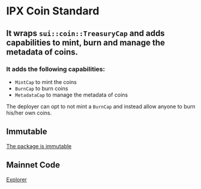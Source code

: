 # IPX Coin Standard

## It wraps `sui::coin::TreasuryCap` and adds capabilities to mint, burn and manage the metadata of coins.

### It adds the following capabilities:

-   `MintCap` to mint the coins
-   `BurnCap` to burn coins
-   `MetadataCap` to manage the metadata of coins

The deployer can opt to not mint a `BurnCap` and instead allow anyone to burn his/her own coins.

## Immutable

[The package is immutable](https://suiscan.xyz/mainnet/tx/B6zvpabz6SRb4cW5FxdSdtbc3Mzzd4jyTsCSfSEz8EtL)

## Mainnet Code

[Explorer](https://suiscan.xyz/mainnet/object/0x8135dda2a2b575ef87654aa1115a46da63ea9a387abb5f7cdb93df062af7a937/contracts)
